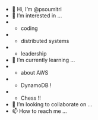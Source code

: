 - 👋 Hi, I’m @psoumitri
- 👀 I’m interested in ... 
-  * coding
-  * distributed systems
-  * leadership
- 🌱 I’m currently learning ...
- * about AWS
- * DynamoDB ! 
- * Chess !! 
- 💞️ I’m looking to collaborate on ...
- 📫 How to reach me ...

<!---
psoumitri/psoumitri is a ✨ special ✨ repository because its `README.md` (this file) appears on your GitHub profile.
You can click the Preview link to take a look at your changes.
--->
